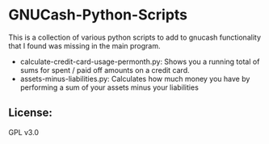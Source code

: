 # GNUCash-Python-Scripts
This is a collection of various python scripts to add to gnucash functionality that I found was missing in the main program.

* calculate-credit-card-usage-permonth.py: Shows you a running total of sums for spent / paid off amounts on a credit card.
* assets-minus-liabilities.py: Calculates how much money you have by performing a sum of your assets minus your liabilities

## License:

GPL v3.0

